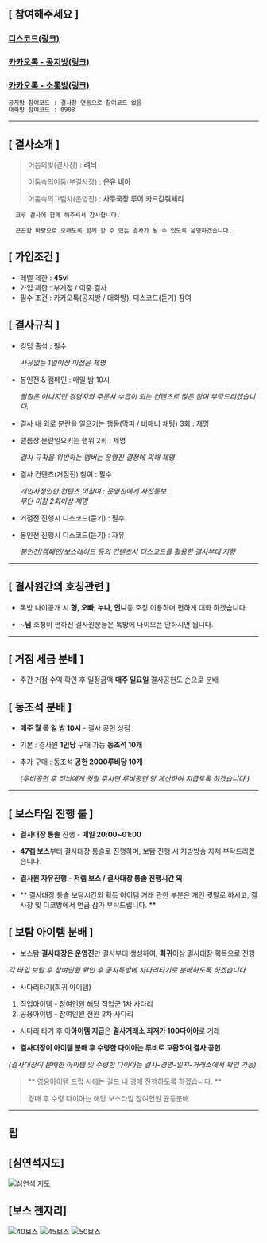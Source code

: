 ## [ **참여해주세요** ]

### [디스코드(링크)](https://discord.gg/c8YZK9Ep3w)

### [카카오톡 - 공지방(링크)](https://open.kakao.com/o/gmqsV1cf)

### [카카오톡 - 소통방(링크)](https://open.kakao.com/o/gnS4Uycf)

```sh
공지방 참여코드 : 결사창 연동으로 참여코드 없음
대화방 참여코드 : 0908
```

---

## [ **결사소개** ]

> 어둠의빛(결사장) : **려늬**
>
> 어둠속의어둠(부결사장) : **은유** **비아**
>
> 어둠속의그림자(운영진) : **사무국장** **루어** **카드값줘체리**

```
  크루 결사에 함께 해주셔서 감사합니다.

  끈끈함 바탕으로 오래도록 함께 할 수 있는 결사가 될 수 있도록 운영하겠습니다.
```

## [ **가입조건** ]

- 레벨 제한 : **45vl**
- 가입 제한 : 부계정 / 이중 결사
- 필수 조건 : 카카오톡(공지방 / 대화방), 디스코드(듣기) 참여 
 
## [ **결사규칙** ]

- 킹덤 출석 : 필수

  _사유없는 1일이상 미접은 제명_

- 봉인전 & 캠페인 : 매일 밤 10시 

  _필참은 아니지만 경험치와 주문서 수급이 되는 컨텐츠로 많은 참여 부탁드리겠습니다._<br />
 
- 결사 내 외로 분란을 일으키는 행동(막피 / 비매너 채팅) 3회 : 제명

- 렐름창 분란일으키는 행위 2회 : 제명

  _결사 규칙을 위반하는 멤버는 운영진 결정에 의해 제명_

- 결사 컨텐츠(거점전) 참여 : 필수

  _개인사정인한 컨텐츠 미참여 : 운영진에게 사전통보_<br />
  _무단 미참 2회이상 제명_

- 거점전 진행시 디스코드(듣기) : 필수
- 봉인전 진행시 디스코드(듣기) : 자유

  _봉인전/캠페인/보스레이드 등의 컨텐츠시 디스코드를 활용한 결사부대 지향_<br />
  
---
  
## [ **결사원간의 호칭관련** ]

- 톡방 나이공개 시 **형, 오빠, 누나, 언니**등 호칭 이용하며 편하게 대화 하겠습니다.

- **~님** 호칭이 편하신 결사원분들은 톡방에 나이오픈 안하시면 됩니다.
 
 ---
 
## [ **거점 세금 분배** ]

- 주간 거점 수익 확인 후 일정금액 **매주 일요일** 결사공헌도 순으로 분배

## [ **동조석 분배** ]

- **매주 월 목 일 밤 10시** - 결사 공헌 상점 

- 기본 : 결사원 **1인당** 구매 가능 **동조석 10개** 

- 추가 구매 : 동조석 **공헌 2000루비당 10개**

  _(루비공헌 후 려늬에게 귓말 주시면 루비공헌 당 계산하여 지급토록 하겠습니다.)_<br />

---

## [ **보스타임 진행 룰** ]  

- **결사대장 통솔** 진행 - **매일 20:00~01:00** 

- **47렙 보스**부터 결사대장 통솔로 진행하며, 보탐 진행 시 지방방송 자제 부탁드리겠습니다.

- **결사원 자유진행** - **저렙 보스 / 결사대장 통솔 진행시간 외**

- ** 결사대장 통솔 보탐시간외 획득 아이템 거래 관한 부분은 개인 귓말로 하시고, 결사창 및 디코방에서 언급 삼가 부탁드립니다. **




## [ **보탐 아이템 분배** ]  

- 보스탐 **결사대장은 운영진**만 결사부대 생성하여, **희귀**이상 결사대장 획득으로 진행

 _각 타임 보탐 후 참여인원 확인 후 공지톡방에 사다리타기로 분배하도록 하겠습니다._<br />

- 사다리타기(희귀 아이템)

1. 직업아이템 - 참여인원 해당 직업군 1차 사다리
2. 공용아이템 - 참여인원 전원 2차 사다리
 
- 사다리 타기 후 아**아이템 지급**은 **결사거래소 최저가 100다이아**로 거래 

- **결사대장이 아이템 분배 후 수령한 다이아는 루비로 교환하여 결사 공헌**

 _(결사대장이 분배한 아이템 및 수령한 다이아는 결사-경영-일지-거래소에서 확인 가능)_<br />

> ** 영웅아이템 드랍 시에는 길드 내 경매 진행하도록 하겠습니다. **
> 
> 경매 후 수령 다이아는 해당 보스타임 참여인원 균등분배
> 
---

## 팁

## [심연석지도]
![심연석 지도](https://user-images.githubusercontent.com/91187660/233033778-e0d04c01-053c-41b9-83b9-ca0ca36668f4.png)

## [보스 젠자리]
![40보스](https://user-images.githubusercontent.com/91187660/233033789-db6f36d3-a3a4-4792-8c85-b8f927222311.png)
![45보스](https://user-images.githubusercontent.com/91187660/233033796-69cbd35f-3e64-4b15-8024-25a052300ed9.png)
![50보스](https://user-images.githubusercontent.com/91187660/233033803-a4c18c47-1db4-47af-afa9-5c3a29f741d4.png)
